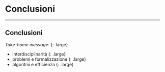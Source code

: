 


# Conclusioni



---

## Conclusioni

_Take-home message:_
{: .large}

* interdisciplinarità
{: .large}
* problemi e formalizzazione
{: .large}
* algoritmi e efficienza
{: .large}

